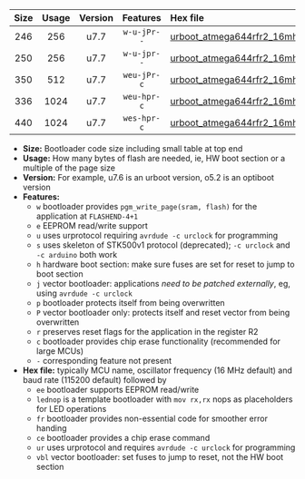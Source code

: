 |Size|Usage|Version|Features|Hex file|
|:-:|:-:|:-:|:-:|:--|
|246|256|u7.7|`w-u-jPr--`|[urboot_atmega644rfr2_16mhz_38400bps_lednop_ur_vbl.hex](https://raw.githubusercontent.com/stefanrueger/urboot.hex/main/mcus/atmega644rfr2/fcpu_16mhz/38400_bps/urboot_atmega644rfr2_16mhz_38400bps_lednop_ur_vbl.hex)|
|250|256|u7.7|`w-u-jpr--`|[urboot_atmega644rfr2_16mhz_38400bps_lednop_fr_ur_vbl.hex](https://raw.githubusercontent.com/stefanrueger/urboot.hex/main/mcus/atmega644rfr2/fcpu_16mhz/38400_bps/urboot_atmega644rfr2_16mhz_38400bps_lednop_fr_ur_vbl.hex)|
|350|512|u7.7|`weu-jPr-c`|[urboot_atmega644rfr2_16mhz_38400bps_ee_lednop_fr_ce_ur_vbl.hex](https://raw.githubusercontent.com/stefanrueger/urboot.hex/main/mcus/atmega644rfr2/fcpu_16mhz/38400_bps/urboot_atmega644rfr2_16mhz_38400bps_ee_lednop_fr_ce_ur_vbl.hex)|
|336|1024|u7.7|`weu-hpr-c`|[urboot_atmega644rfr2_16mhz_38400bps_ee_lednop_fr_ce_ur.hex](https://raw.githubusercontent.com/stefanrueger/urboot.hex/main/mcus/atmega644rfr2/fcpu_16mhz/38400_bps/urboot_atmega644rfr2_16mhz_38400bps_ee_lednop_fr_ce_ur.hex)|
|440|1024|u7.7|`wes-hpr-c`|[urboot_atmega644rfr2_16mhz_38400bps_ee_lednop_fr_ce.hex](https://raw.githubusercontent.com/stefanrueger/urboot.hex/main/mcus/atmega644rfr2/fcpu_16mhz/38400_bps/urboot_atmega644rfr2_16mhz_38400bps_ee_lednop_fr_ce.hex)|

- **Size:** Bootloader code size including small table at top end
- **Usage:** How many bytes of flash are needed, ie, HW boot section or a multiple of the page size
- **Version:** For example, u7.6 is an urboot version, o5.2 is an optiboot version
- **Features:**
  + `w` bootloader provides `pgm_write_page(sram, flash)` for the application at `FLASHEND-4+1`
  + `e` EEPROM read/write support
  + `u` uses urprotocol requiring `avrdude -c urclock` for programming
  + `s` uses skeleton of STK500v1 protocol (deprecated); `-c urclock` and `-c arduino` both work
  + `h` hardware boot section: make sure fuses are set for reset to jump to boot section
  + `j` vector bootloader: applications *need to be patched externally*, eg, using `avrdude -c urclock`
  + `p` bootloader protects itself from being overwritten
  + `P` vector bootloader only: protects itself and reset vector from being overwritten
  + `r` preserves reset flags for the application in the register R2
  + `c` bootloader provides chip erase functionality (recommended for large MCUs)
  + `-` corresponding feature not present
- **Hex file:** typically MCU name, oscillator frequency (16 MHz default) and baud rate (115200 default) followed by
  + `ee` bootloader supports EEPROM read/write
  + `lednop` is a template bootloader with `mov rx,rx` nops as placeholders for LED operations
  + `fr` bootloader provides non-essential code for smoother error handing
  + `ce` bootloader provides a chip erase command
  + `ur` uses urprotocol and requires `avrdude -c urclock` for programming
  + `vbl` vector bootloader: set fuses to jump to reset, not the HW boot section
